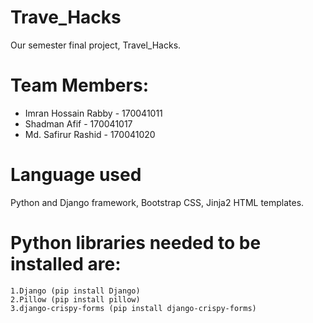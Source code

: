 # Trave_Hacks
Our semester final project, Travel_Hacks. 
# Team Members:
- Imran Hossain Rabby - 170041011 
- Shadman Afif - 170041017
- Md. Safirur Rashid  - 170041020
# Language used
Python and Django framework, Bootstrap CSS, Jinja2 HTML templates.
# Python libraries needed to be installed are:
    1.Django (pip install Django)
    2.Pillow (pip install pillow)
    3.django-crispy-forms (pip install django-crispy-forms)
